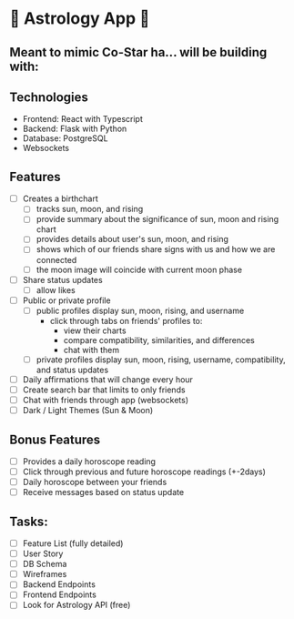 # 🔆 Astrology App 🌙

## Meant to mimic Co-Star ha... will be building with:

## Technologies
- Frontend: React with Typescript
- Backend: Flask with Python
- Database: PostgreSQL
- Websockets

## Features

- [ ] Creates a birthchart
    - [ ] tracks sun, moon, and rising 
    - [ ] provide summary about the significance of sun, moon and rising chart
    - [ ] provides details about user's sun, moon, and rising
    - [ ] shows which of our friends share signs with us and how we are connected
    - [ ] the moon image will coincide with current moon phase
- [ ] Share status updates
    - [ ] allow likes
- [ ] Public or private profile
    - [ ] public profiles display sun, moon, rising, and username
        * click through tabs on friends' profiles to:
            * view their charts 
            * compare compatibility, similarities, and differences
            * chat with them
    - [ ] private profiles display sun, moon, rising, username, compatibility, and status updates
- [ ] Daily affirmations that will change every hour
- [ ] Create search bar that limits to only friends
- [ ] Chat with friends through app (websockets)
- [ ] Dark / Light Themes (Sun & Moon)

## Bonus Features

- [ ] Provides a daily horoscope reading
- [ ] Click through previous and future horoscope readings (+-2days)
- [ ] Daily horoscope between your friends
- [ ] Receive messages based on status update

## Tasks:

- [ ] Feature List (fully detailed) 
- [ ] User Story 
- [ ] DB Schema 
- [ ] Wireframes 
- [ ] Backend Endpoints 
- [ ] Frontend Endpoints 
- [ ] Look for Astrology API (free) 
